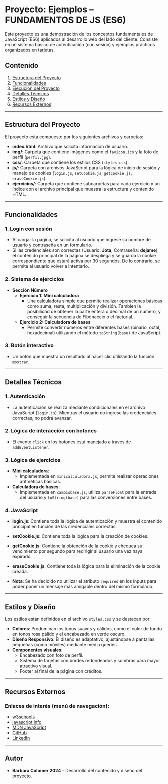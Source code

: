 # Proyecto: Ejemplos – FUNDAMENTOS DE JS (ES6)

Este proyecto es una demostración de los conceptos fundamentales de JavaScript (ES6) aplicados al desarrollo web del lado del cliente. Consiste en un sistema básico de autenticación (con sesion) y ejemplos prácticos organizados en tarjetas.

## Contenido

1. [Estructura del Proyecto](#estructura-del-proyecto)
2. [Funcionalidades](#funcionalidades)
3. [Ejecución del Proyecto](#ejecución-del-proyecto)
4. [Detalles Técnicos](#detalles-técnicos)
5. [Estilos y Diseño](#estilos-y-diseño)
6. [Recursos Externos](#recursos-externos)

---

## Estructura del Proyecto

El proyecto está compuesto por los siguientes archivos y carpetas:

- **index.html**: Archivo que solicita información de usuario.
- **img/**: Carpeta que contiene imágenes como el `favicon.ico` y la foto de perfil (`perfil.jpg`).
- **css/**: Carpeta que contiene los estilos CSS (`styles.css`).
- **js/**: Carpeta con archivos JavaScript para la lógica de inicio de sesión y manejo de cookies (`login.js`, `setCookie.js`, `getCookie.js`, `eraseCookie.js`).
- **ejercicios/**: Carpeta que contiene subcarpetas para cada ejercicio y un índice con el archivo principal que muestra la estructura y contenido HTML.

---

## Funcionalidades

### 1. **Login con sesión**
   - Al cargar la página, se solicita al usuario que ingrese su nombre de usuario y contraseña en un formulario.
   - Si las credenciales son correctas (Usuario: **Jota**, Contraseña: **dejame**), el contenido principal de la página se despliega y se guarda la cookie correspondiente que estará activa por 30 segundos. De lo contrario, se permite al usuario volver a intentarlo.

### 2. **Sistema de ejercicios**
   - **Sección Número**
       - **Ejercicio 1: Mini calculadora**
           - Una calculadora simple que permite realizar operaciones básicas como suma, resta, multiplicación y división. Tambien la posibilidad de obtener la parte entera o decimal de un numero, y conseguir la secuencia de Fibonaccio o el factorial.
       - **Ejercicio 2: Calculadora de bases**
           - Permite convertir números entre diferentes bases (binario, octal, hexadecimal) utilizando el método `toString(base)` de JavaScript.

### 3. **Botón interactivo**
   - Un botón que muestra un resultado al hacer clic utilizando la función `mostrar`.

---

## Detalles Técnicos

### 1. **Autenticación**
   - La autenticación se realiza mediante condicionales en el archivo JavaScript (`login.js`). Mientras el usuario no ingrese las credenciales correctas, no podrá avanzar.
  
### 2. **Lógica de interacción con botones**
   - El evento `click` en los botones está manejado a través de `addEventListener`.
   
### 3. **Lógica de ejercicios**
   - **Mini calculadora**:
     - Implementada en `minicalculadora.js`, permite realizar operaciones aritméticas básicas.
   - **Calculadora de bases**:
     - Implementada en `cambiobase.js`, utiliza `parseFloat` para la entrada del usuario y `toString(base)` para las conversiones entre bases.

### 4. **JavaScript**
   - **login.js**: Contiene toda la lógica de autenticación y muestra el contenido principal en función de las credenciales correctas.
   - **setCookie.js**: Contiene toda la lógica para la creación de cookies.
   - **getCookie.js**: Contiene la obtención de la cookie y chequea su vencimiento por segundo para redirigir al usuario una vez haya expirado.
   - **eraseCookie.js**: Contiene toda la lógica para la eliminación de la cookie creada.

   - **Nota**: Se ha decidido no utilizar el atributo `required` en los inputs para poder poner un mensaje más amigable dentro del mismo formulario.

---

## Estilos y Diseño

Los estilos están definidos en el archivo `styles.css` y se destacan por:

- **Colores**: Predominan los tonos suaves y cálidos, como el color de fondo en tonos rosa pálido y el encabezado en verde oscuro.
- **Diseño Responsivo**: El diseño es adaptativo, ajustándose a pantallas pequeñas (como móviles) mediante media queries.
- **Componentes visuales**:
   - Encabezado con foto de perfil.
   - Sistema de tarjetas con bordes redondeados y sombras para mayor atractivo visual.
   - Footer al final de la página con créditos.

---

## Recursos Externos

### Enlaces de interés (menú de navegación):

- [w3schools](https://www.w3schools.com/js/default.asp)
- [javascript.info](https://es.javascript.info/js)
- [MDN JavaScript](https://developer.mozilla.org/es/docs/Web/JavaScript)
- [GitHub](https://github.com/bcolomer)
- [LinkedIn](https://www.linkedin.com/in/bcolomer/)

---

## Autor

- **Barbara Colomer 2024** - Desarrollo del contenido y diseño del proyecto.